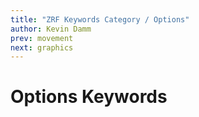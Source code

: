 ```yaml
---
title: "ZRF Keywords Category / Options"
author: Kevin Damm
prev: movement
next: graphics
---
```


# Options Keywords

